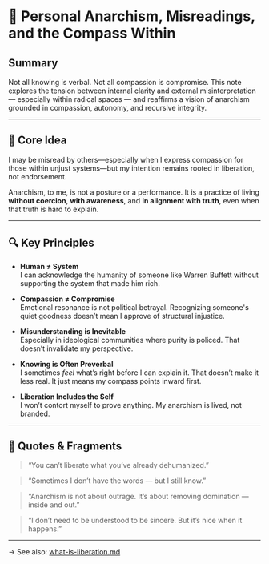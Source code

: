 # 🌱 Personal Anarchism, Misreadings, and the Compass Within

## Summary

Not all knowing is verbal. Not all compassion is compromise. This note explores the tension between internal clarity and external misinterpretation — especially within radical spaces — and reaffirms a vision of anarchism grounded in compassion, autonomy, and recursive integrity.

---

## 🧭 Core Idea

I may be misread by others—especially when I express compassion for those within unjust systems—but my intention remains rooted in liberation, not endorsement.

Anarchism, to me, is not a posture or a performance. It is a practice of living **without coercion**, **with awareness**, and **in alignment with truth**, even when that truth is hard to explain.

---

## 🔍 Key Principles

- **Human ≠ System**  
  I can acknowledge the humanity of someone like Warren Buffett without supporting the system that made him rich.

- **Compassion ≠ Compromise**  
  Emotional resonance is not political betrayal. Recognizing someone's quiet goodness doesn’t mean I approve of structural injustice.

- **Misunderstanding is Inevitable**  
  Especially in ideological communities where purity is policed. That doesn’t invalidate my perspective.

- **Knowing is Often Preverbal**  
  I sometimes *feel* what’s right before I can explain it. That doesn’t make it less real. It just means my compass points inward first.

- **Liberation Includes the Self**  
  I won’t contort myself to prove anything. My anarchism is lived, not branded.

---

## 💬 Quotes & Fragments

> “You can’t liberate what you’ve already dehumanized.”

> “Sometimes I don’t have the words — but I still know.”

> “Anarchism is not about outrage. It’s about removing domination — inside and out.”

> “I don’t need to be understood to be sincere. But it’s nice when it happens.”

---
 
 → See also: [what-is-liberation.md](what-is-liberation.md)